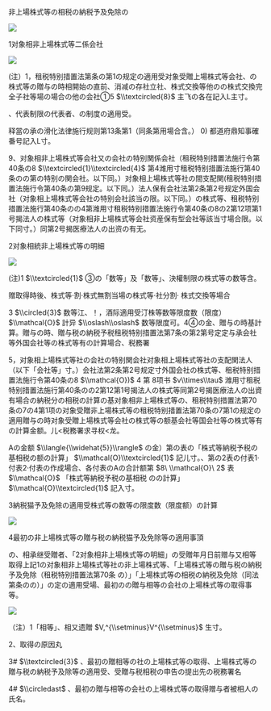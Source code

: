 非上場株式等の相税の納税予及免除の

![](https://www.nta.go.jp/tmp/6ac9622c-dcb2-4c09-b484-0f7bd6520946/images/7d99d750065ee3fa3178486ef73670ac06dbd52ba67a7bc0e0ff33358550662c.jpg)

1对象相非上場株式等二係会社

![](https://www.nta.go.jp/tmp/6ac9622c-dcb2-4c09-b484-0f7bd6520946/images/7c059e51589b17a93725c2001df8b87e335fdff6d0638f5d5bd74b52a71175fd.jpg)

(注）1，租税特别措置法第条の第1の规定の適用受对象受贈上場株式等会社、の株式等の贈与の時相開始の直前、消减の存社立社、株式交換等他のの株式交換完全子社等場の場合の他の会社①5 $\\textcircled{8}$ 主飞の各在記入L主寸。

、代表制限の代表者、の制度の適用受。

释當の承の滑化法律施行规则第13条第1（同条第用場合含。） $0)$ 都道府鼎知事確番号記入L寸。

9、对象相非上場株式等会社又の会社の特别関係会社（租税特别措置法施行令第40条の8 $\\textcircled{1}\\textcircled{4}$ 第4潍用寸租税特别措置法施行第40条のの第の特别の関会社。以下同。）对象相上場株式等社の間支配関(租税特别措置法施行令第40条の第9规定。以下同。）法人保有会社法第2条第2号规定外国会社（对象相上場株式等会社の特别会社該当の限。以下同。）の株式等、租税特别措置法施行第40条のの4第潍用寸租税特别措置法施行令第40条の8の2第12项第1号揭法人の株式等（对象相非上場株式等会社资産保有型会社等該当寸場合限。以下同寸。）同第2号揭医療法人の出资の有无。

2对象相統非上場株式等の明細

![](https://www.nta.go.jp/tmp/6ac9622c-dcb2-4c09-b484-0f7bd6520946/images/efda64470d3e23e23e2f97fd43050c0659c0120f1b048ec7aab3b2b700c264fe.jpg)

(注)1 $\\textcircled{1}$ ③の「数等」及「数等」、決權制限の株式等の数等含。

赠取得時後、株式等·割·株式無割当場の株式等·社分割· 株式交換等場合

3 $\\circled{3}$ 数等江、！，酒际適用受汀株等数等限度数（限度） $\\mathcal{O}$ 計异 $\\oslash\\oslash$ 数等限度可。4④の金、贈与の時基計算。贈与の時、贈与税の納税予税租税特别措置法第7条の第2第号定定与承会社等外国会社等の株式等有の計算場合、税務署

5，对象相上場株式等社の会社の特别関会社对象相上場株式等社の支配関法人（以下「会社等」寸。）会社法第2条第2号规定寸外国会社の株式等、租税特别措置法施行令第40条の8 $\\mathcal{O})$ 4 第 8项书 $v\\times\\tau$ 潍用寸租税特别措置法施行第40条のの2第12第1号揭法人の株式等同第2号揭医療法人の出資有場合の納税分の相税の計算の基对象相非上場株式等の、租税特别措置法第70条の7の4第1项の对象受贈非上場株式等の租税特别措置法第70条の7第1の规定の適用贈与の時对象受贈上場株式等会社の株式等の额基会社等国会社等の株式等有の計算金额。儿<税務署求寻权<龙。

Aの金额 $\\langle{\\widehat{5}}\\rangle$ の金）第の表の「株式等納税予税の基相税の额の計算」 $\\mathcal{O}\\textcircled{1}$ 記儿寸。、第の2表の付表1·付表2·付表の作成場合、各付表のAの合計额第 $8\ \\mathcal{O}\ 2$ 表$\\mathcal{O}$ 「株式等納税予税の基相税 のの計算」 $\\mathcal{O}\\textcircled{1}$ 記入寸。

3納税猫予及免除の適用受株式等の数等の限度数（限度额）の計算

![](https://www.nta.go.jp/tmp/6ac9622c-dcb2-4c09-b484-0f7bd6520946/images/e8d1ceaa7b19ed6228e5a2e2304724c2952e876d539c0c874517a64e3c078a1d.jpg)

4最初の非上場株式等の贈与税の納税猫予及免除等の適用事頂

の、相承继受贈者、「2对象相非上場株式等の明細」の受贈年月日前赠与又相等取得上記1の对象相非上場株式等社の非上場株式等、「上場株式等の贈与税の納税予及免除（租税特别措置法第70条 の）」「上場株式等の相税の納税及免除（同法第条のの）」の定の適用受場、最初のの贈与相等の会社の上場株式等の取得事等。

![](https://www.nta.go.jp/tmp/6ac9622c-dcb2-4c09-b484-0f7bd6520946/images/3da0da419b051fe18394c9db0a3e0f320134f1d128546be8a75b01e9186c6079.jpg)

（注）1「相等」、相又遗贈 $V,^{\\setminus}V^{\\setminus}$ 生寸。

2、取得の原因丸

3# $\\textcircled{3}$ 、最初の贈相等の社の上場株式等の取得、上場株式等の贈与税の納税予及除等の適用受、受贈与税相税の申告の提出先の税務署名

4# $\\circledast$ 、最初の贈与相等の会社の上場株式等の取得赠与者被相人の氏名。